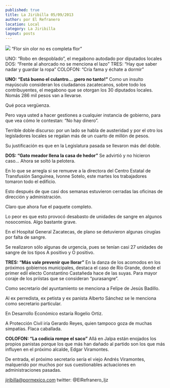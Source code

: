 ```yaml
---
published: true
title: La Jiribilla 05/09/2013
author: por El Refranero
location: Local
category: La Jiribilla
layout: posts
---
```


![](http://i.imgur.com/eaS0QnNm.jpg)
“Flor sin olor no es completa flor”

UNO: “Robo en despoblado”, el megabono autodado por diputados locales
DOS: “Frente al ahorcado no se menciona el lazo”
TRES: “Hay que saber nadar y guardar la ropa”
COLOFON: “Cría fama y échate a dormir”

**UNO: “Está bueno el culantro… ¡pero no tanto!”**
Como un insulto mayúsculo consideran los ciudadanos zacatecanos, sobre todo los contribuyentes, el megabono que se otorgan los 30 diputados locales.
Nomás 286 mil pesos van a llevarse.

Qué poca vergüenza.

Pero vaya usted a hacer gestiones a cualquier instancia de gobierno, para que vea cómo le contestan: “No hay dinero”.

Terrible doble discurso: por un lado se habla de austeridad y por el otro los legisladores locales se regalan más de un cuarto de millón de pesos.

Su justificación es que en la Legislatura pasada se llevaron más del doble.

**DOS: “Gato meador llena la casa de hedor”**
Se advirtió y no hicieron caso… Ahora se soltó la pelotera.

En lo que se arregla si se remueve a la directora del Centro Estatal de Transfusión Sanguínea, Ivonne Sotelo, este martes los trabajadores tomaron todo el edificio.

Esto después de que casi dos semanas estuvieron cerradas las oficinas de dirección y administración.

Claro que ahora fue el paquete completo.

Lo peor es que esto provocó desabasto de unidades de sangre en algunos nosocomios.
Algo bastante grave.

En el Hospital General Zacatecas, de plano se detuvieron algunas cirugías por falta de sangre.

Se realizaron sólo algunas de urgencia, pues se tenían casi 27 unidades de sangre de los tipos A positivo y O positivo.

**TRES: “Más vale prevenir que llorar”**
En la danza de los acomodos en los próximos gobiernos municipales, destaca el caso de Río Grande, donde el primer edil electo Constantino Castañeda hace de las suyas.
Para mayor coraje de los priístas que se consideran “purasangre”.

Como secretario del ayuntamiento se menciona a Felipe de Jesús Badillo.

Al ex perredista, ex petista y ex panista Alberto Sánchez se le menciona como secretario particular.

En Desarrollo Económico estaría Rogelio Ortiz.

A Protección Civil iría Gerardo Reyes, quien tampoco goza de muchas simpatías.
Flaca caballada.

**COLOFON: “La codicia rompe el saco”**
Allá en Jalpa están enojados los propios panistas porque los que más han dañado al partido son los que más influyen en el próximo alcalde, Edgar Viramontes.

De entrada, el próximo secretario sería el viejo Andrés Viramontes, malquerido por muchos por sus cuestionables actuaciones en administraciones pasadas.

jiribilla@pormexico.com
twitter: @ElRefranero_ljz
